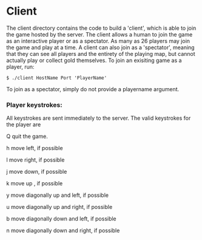 # Client 

The client directory contains the code to build a 'client', which is able to join the game hosted by the server. The client allows a human to join the game as an interactive player or as a spectator. As many as 26 players may join the game and play at a time. A client can also join as a 'spectator', meaning that they can see all players and the entirety of the playing map, but cannot actually play or collect gold themselves. To join an exisiting game as a player, run:

```
$ ./client HostName Port 'PlayerName'
```

To join as a spectator, simply do not provide a playername argument.

### Player keystrokes: 
All keystrokes are sent immediately to the server. The valid keystrokes for the player are

Q quit the game.

h move left, if possible

l move right, if possible

j move down, if possible

k move up , if possible

y move diagonally up and left, if possible

u move diagonally up and right, if possible

b move diagonally down and left, if possible

n move diagonally down and right, if possible


